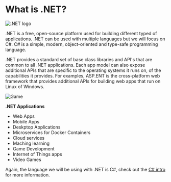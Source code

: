 # What is .NET?

![.NET logo](...Assets/dotnet.png)

.NET is a free, open-source platform used for building different typed of applications. .NET can be used with multiple languages but we will focus on C#. C# is a simple, modern, object-oriented and type-safe programming language.

.NET provides a standard set of base class libraries and API's that are common to all .NET applications. Each app model can also expose additional APIs that are specific to the operating systems it runs on, of the capabilities it provides. For examples, ASP.ENT is the cross-platform web framework that provides additional APIs for building web apps that run on Linux of Windows.

![Game](...Assets/UnityFPSMicrogame.png)

**.NET Applications**
*  Web Apps
*  Mobile Apps
*  Deskptop Applications
*  Microservices for Docker Containers
*  Cloud services
*  Maching learning
*  Game Development
*  Internet of Things apps
*  Video Games

Again, the language we will be using with .NET is C#, check out the [C# intro](c-sharp-intro.md) for more information.